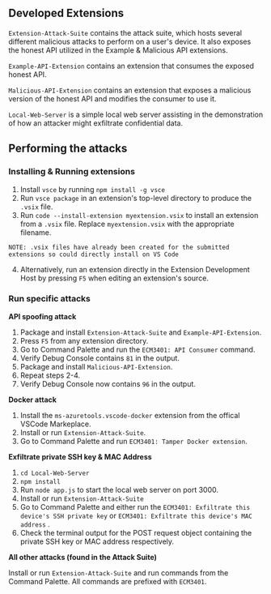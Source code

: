 ## Developed Extensions

`Extension-Attack-Suite` contains the attack suite, which hosts several different malicious attacks to perform on a user's device. It also exposes the honest API utilized in the Example & Malicious API extensions.

`Example-API-Extension` contains an extension that consumes the exposed honest API.

`Malicious-API-Extension` contains an extension that exposes a malicious version of the honest API and modifies the consumer to use it.

`Local-Web-Server` is a simple local web server assisting in the demonstration of how an attacker might exfiltrate confidential data.

## Performing the attacks

### Installing & Running extensions

1. Install `vsce` by running `npm install -g vsce`
2. Run `vsce package` in an extension's top-level directory to produce the `.vsix` file.
3. Run `code --install-extension myextension.vsix` to install an extension from a `.vsix` file. Replace `myextension.vsix` with the appropriate filename.

`NOTE: .vsix files have already been created for the submitted extensions so could directly install on VS Code `

4. Alternatively, run an extension directly in the Extension Development Host by pressing `F5` when editing an extension's source.

### Run specific attacks

**API spoofing attack**
1. Package and install `Extension-Attack-Suite` and `Example-API-Extension`.
2. Press `F5` from any extension directory.
3. Go to Command Palette and run the `ECM3401: API Consumer` command.
4. Verify Debug Console contains `81` in the output.
5. Package and install `Malicious-API-Extension`.
6. Repeat steps 2-4.
7. Verify Debug Console now contains `96` in the output.

**Docker attack**

1. Install the `ms-azuretools.vscode-docker` extension from the offical VSCode Markeplace.
2. Install or run  `Extension-Attack-Suite`.
3. Go to Command Palette and run `ECM3401: Tamper Docker extension`.

**Exfiltrate private SSH key & MAC Address**

1. `cd Local-Web-Server`
2. `npm install`
3. Run `node app.js` to start the local web server on port 3000.
4. Install or run  `Extension-Attack-Suite`
5. Go to Command Palette and either run the `ECM3401: Exfiltrate this device's SSH private key` or `ECM3401: Exfiltrate this device's MAC address` .
6. Check the terminal output for the POST request object containing the private SSH key or MAC address respectively.

**All other attacks (found in the Attack Suite)** 

Install or run  `Extension-Attack-Suite` and run commands from the Command Palette. All commands are prefixed with `ECM3401`.